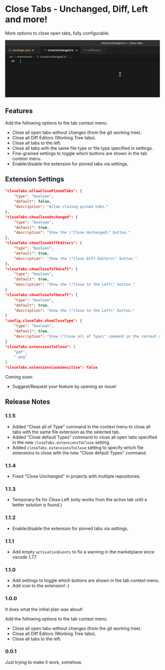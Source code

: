 # Close Tabs - Unchanged, Diff, Left and more!

More options to close open tabs, fully configurable.

![demo](./demo.gif)

## Features

Add the following options to the tab context menu:

- Close all open tabs without changes (from the git working tree).
- Close all Diff Editors (Working Tree tabs).
- Close all tabs to the left.
- Close all tabs with the same file type or file type specified in settings.
- Fine-grained settings to toggle which buttons are shown in the tab context menu.
- Enable/disable the extension for pinned tabs via settings.

## Extension Settings

```json
"closeTabs.allowClosePinnedTabs": {
    "type": "boolean",
    "default": false,
    "description": "Allow closing pinned tabs."
},
"closeTabs.showCloseUnchanged": {
    "type": "boolean",
    "default": true,
    "description": "Show the \"Close Unchanged\" button."
},
"closeTabs.showCloseDiffEditors": {
    "type": "boolean",
    "default": true,
    "description": "Show the \"Close Diff Editors\" button."
},
"closeTabs.showCloseToTheLeft": {
    "type": "boolean",
    "default": true,
    "description": "Show the \"Close to the Left\" button."
}
"closeTabs.showCloseToTheLeft": {
    "type": "boolean",
    "default": true,
    "description": "Show the \"Close to the Left\" button."
}
"config.closeTabs.showCloseType": {
    "type": "boolean",
    "default": true,
    "description": "Show \"Close all of Type\" command in the context menu"
}
"closeTabs.extensionsToClose": [
    "pdf",
    ".png"
]
"closeTabs.extensionsCaseSensitive": false
```

Coming soon:

- Suggest/Request your feature by opening an issue!

## Release Notes

### 1.1.5

- Added "Close all of Type" command in the context menu to close all tabs with the same file extension as the selected tab.
- Added "Close default Types" command to close all open tabs specified in the new `closeTabs.extensionsToClose` setting.
- Added `closeTabs.extensionsToClose` setting to specify which file extensions to close with the new "Close default Types" command.

### 1.1.4

- Fixed "Close Unchanged" in projects with multiple repositories.

### 1.1.3

- Temporary fix for Close Left (only works from the active tab until a better solution is found.)

### 1.1.2

- Enable/disable the extension for pinned tabs via settings.

### 1.1.1

- Add empty `activationEvents` to fix a warning in the marketplace since vscode 1.77.

### 1.1.0

- Add settings to toggle which buttons are shown in the tab context menu.
- Add icon to the extension! :)

### 1.0.0

It does what the initial plan was about!

Add the following options to the tab context menu:

- Close all open tabs without changes (from the git working tree).
- Close all Diff Editors (Working Tree tabs).
- Close all tabs to the left.

### 0.0.1

Just trying to make it work, somehow.
